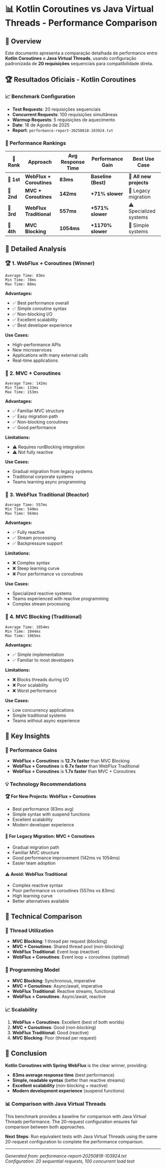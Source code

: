 # 📊 Kotlin Coroutines vs Java Virtual Threads - Performance Comparison

## 🎯 Overview

Este documento apresenta a comparação detalhada de performance entre **Kotlin Coroutines** e **Java Virtual Threads**, usando configuração padronizada de **20 requisições** sequenciais para compatibilidade direta.

## 🏆 Resultados Oficiais - Kotlin Coroutines

### 📈 Benchmark Configuration
- **Test Requests**: 20 requisições sequenciais
- **Concurrent Requests**: 100 requisições simultâneas
- **Warmup Requests**: 5 requisições de aquecimento
- **Date**: 18 de Agosto de 2025
- **Report**: `performance-report-20250818-103924.txt`

### 🥇 Performance Rankings

| 🏁 Rank    | Approach                 | Avg Response Time | Performance Gain    | Best Use Case          |
| --------- | ------------------------ | ----------------- | ------------------- | ---------------------- |
| 🥇 **1st** | **WebFlux + Coroutines** | **83ms**          | **Baseline (Best)** | 🎯 **All new projects** |
| 🥈 **2nd** | **MVC + Coroutines**     | **142ms**         | **+71% slower**     | 🔄 Legacy migration     |
| 🥉 **3rd** | **WebFlux Traditional**  | **557ms**         | **+571% slower**    | ⚠️ Specialized systems  |
| 🔴 **4th** | **MVC Blocking**         | **1054ms**        | **+1170% slower**   | 🏢 Simple systems       |

## 🚀 Detailed Analysis

### 🏆 1. WebFlux + Coroutines (Winner)
```
Average Time: 83ms
Min Time: 78ms
Max Time: 88ms
```

**Advantages:**
- ✅ Best performance overall
- ✅ Simple coroutine syntax
- ✅ Non-blocking I/O
- ✅ Excellent scalability
- ✅ Best developer experience

**Use Cases:**
- High-performance APIs
- New microservices
- Applications with many external calls
- Real-time applications

### 🥈 2. MVC + Coroutines
```
Average Time: 142ms
Min Time: 133ms
Max Time: 153ms
```

**Advantages:**
- ✅ Familiar MVC structure
- ✅ Easy migration path
- ✅ Non-blocking coroutines
- ✅ Good performance

**Limitations:**
- ⚠️ Requires runBlocking integration
- ⚠️ Not fully reactive

**Use Cases:**
- Gradual migration from legacy systems
- Traditional corporate systems
- Teams learning async programming

### 🥉 3. WebFlux Traditional (Reactor)
```
Average Time: 557ms
Min Time: 549ms
Max Time: 564ms
```

**Advantages:**
- ✅ Fully reactive
- ✅ Stream processing
- ✅ Backpressure support

**Limitations:**
- ❌ Complex syntax
- ❌ Steep learning curve
- ❌ Poor performance vs coroutines

**Use Cases:**
- Specialized reactive systems
- Teams experienced with reactive programming
- Complex stream processing

### 🔴 4. MVC Blocking (Traditional)
```
Average Time: 1054ms
Min Time: 1044ms
Max Time: 1065ms
```

**Advantages:**
- ✅ Simple implementation
- ✅ Familiar to most developers

**Limitations:**
- ❌ Blocks threads during I/O
- ❌ Poor scalability
- ❌ Worst performance

**Use Cases:**
- Low concurrency applications
- Simple traditional systems
- Teams without async experience

## 🎯 Key Insights

### 🚀 Performance Gains
- **WebFlux + Coroutines** is **12.7x faster** than MVC Blocking
- **WebFlux + Coroutines** is **6.7x faster** than WebFlux Traditional
- **WebFlux + Coroutines** is **1.7x faster** than MVC + Coroutines

### 💡 Technology Recommendations

#### 🏆 For New Projects: WebFlux + Coroutines
- Best performance (83ms avg)
- Simple syntax with suspend functions
- Excellent scalability
- Modern developer experience

#### 🔄 For Legacy Migration: MVC + Coroutines
- Gradual migration path
- Familiar MVC structure
- Good performance improvement (142ms vs 1054ms)
- Easier team adoption

#### ⚠️ Avoid: WebFlux Traditional
- Complex reactive syntax
- Poor performance vs coroutines (557ms vs 83ms)
- High learning curve
- Better alternatives available

## 🔬 Technical Comparison

### 🧵 Thread Utilization
- **MVC Blocking**: 1 thread per request (blocking)
- **MVC + Coroutines**: Shared thread pool (non-blocking)
- **WebFlux Traditional**: Event loop (reactive)
- **WebFlux + Coroutines**: Event loop + coroutines (optimal)

### 🔄 Programming Model
- **MVC Blocking**: Synchronous, imperative
- **MVC + Coroutines**: Async/await, imperative
- **WebFlux Traditional**: Reactive streams, functional
- **WebFlux + Coroutines**: Async/await, reactive

### 📈 Scalability
1. **WebFlux + Coroutines**: Excellent (best of both worlds)
2. **MVC + Coroutines**: Good (non-blocking)
3. **WebFlux Traditional**: Good (reactive)
4. **MVC Blocking**: Poor (thread per request)

## 🎯 Conclusion

**Kotlin Coroutines with Spring WebFlux** is the clear winner, providing:
- **83ms average response time** (best performance)
- **Simple, readable syntax** (better than reactive streams)
- **Excellent scalability** (non-blocking + reactive)
- **Modern development experience** (suspend functions)

### 📊 Comparison with Java Virtual Threads
This benchmark provides a baseline for comparison with Java Virtual Threads performance. The 20-request configuration ensures fair comparison between both approaches.

**Next Steps**: Run equivalent tests with Java Virtual Threads using the same 20-request configuration to complete the performance comparison.

---

*Generated from: performance-report-20250818-103924.txt*  
*Configuration: 20 sequential requests, 100 concurrent load test*
